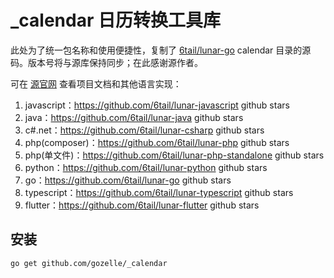 # _calendar 日历转换工具库

此处为了统一包名称和使用便捷性，复制了 [6tail/lunar-go](https://github.com/6tail/lunar-go) calendar 目录的源码。版本号将与源库保持同步；在此感谢源作者。

可在 [源官网](http://6tail.cn/calendar/api.html) 查看项目文档和其他语言实现：

1. javascript：https://github.com/6tail/lunar-javascript github stars
2. java：https://github.com/6tail/lunar-java github stars
3. c#.net：https://github.com/6tail/lunar-csharp github stars
4. php(composer)：https://github.com/6tail/lunar-php github stars
5. php(单文件)：https://github.com/6tail/lunar-php-standalone github stars
6. python：https://github.com/6tail/lunar-python github stars
7. go：https://github.com/6tail/lunar-go github stars
8. typescript：https://github.com/6tail/lunar-typescript github stars
9. flutter：https://github.com/6tail/lunar-flutter github stars

## 安装

```
go get github.com/gozelle/_calendar
```